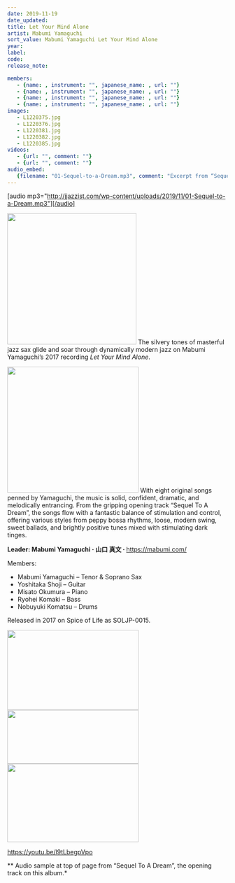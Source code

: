 ```yaml
---
date: 2019-11-19
date_updated: 
title: Let Your Mind Alone
artist: Mabumi Yamaguchi
sort_value: Mabumi Yamaguchi Let Your Mind Alone
year: 
label: 
code: 
release_note: 

members:
   - {name: , instrument: "", japanese_name: , url: ""}
   - {name: , instrument: "", japanese_name: , url: ""}
   - {name: , instrument: "", japanese_name: , url: ""}
   - {name: , instrument: "", japanese_name: , url: ""}
images: 
   - L1220375.jpg
   - L1220376.jpg
   - L1220381.jpg
   - L1220382.jpg
   - L1220385.jpg
videos: 
   - {url: "", comment: ""}
   - {url: "", comment: ""}
audio_embed:
   {filename: "01-Sequel-to-a-Dream.mp3", comment: "Excerpt from “Sequel To A Dream”, the opening track on this album:"}
---
```

[audio mp3="http://jjazzist.com/wp-content/uploads/2019/11/01-Sequel-to-a-Dream.mp3"][/audio]

<a href="http://jjazzist.com/wp-content/uploads/2019/11/L1220375.jpg"><img class="size-medium wp-image-4655 alignright" src="http://jjazzist.com/wp-content/uploads/2019/11/L1220375-295x300.jpg" alt="" width="295" height="300" /></a> The silvery tones of masterful jazz sax glide and soar through dynamically modern jazz on Mabumi Yamaguchi’s 2017 recording *Let Your Mind Alone*.

<a href="http://jjazzist.com/wp-content/uploads/2019/11/L1220376.jpg"><img class="size-medium wp-image-4656 alignright" src="http://jjazzist.com/wp-content/uploads/2019/11/L1220376-300x288.jpg" alt="" width="300" height="288" /></a> With eight original songs penned by Yamaguchi, the music is solid, confident, dramatic, and melodically entrancing. From the gripping opening track “Sequel To A Dream”, the songs flow with a fantastic balance of stimulation and control, offering various styles from peppy bossa rhythms, loose, modern swing, sweet ballads, and brightly positive tunes mixed with stimulating dark tinges.

<strong>Leader: Mabumi Yamaguchi · 山口 真文 · </strong><a href="https://mabumi.com/">https://mabumi.com/</a>

Members:
<ul>
 	<li>Mabumi Yamaguchi – Tenor &amp; Soprano Sax</li>
 	<li>Yoshitaka Shoji – Guitar</li>
 	<li>Misato Okumura – Piano</li>
 	<li>Ryohei Komaki – Bass</li>
 	<li>Nobuyuki Komatsu – Drums</li>
</ul>
Released in 2017 on Spice of Life as SOLJP-0015.

<a href="http://jjazzist.com/wp-content/uploads/2019/11/L1220381.jpg"><img class="alignnone size-medium wp-image-4657" src="http://jjazzist.com/wp-content/uploads/2019/11/L1220381-300x183.jpg" alt="" width="300" height="183" /></a> <a href="http://jjazzist.com/wp-content/uploads/2019/11/L1220382.jpg"><img class="alignnone size-medium wp-image-4658" src="http://jjazzist.com/wp-content/uploads/2019/11/L1220382-300x123.jpg" alt="" width="300" height="123" /></a> <a href="http://jjazzist.com/wp-content/uploads/2019/11/L1220385.jpg"><img class="alignnone size-medium wp-image-4659" src="http://jjazzist.com/wp-content/uploads/2019/11/L1220385-300x179.jpg" alt="" width="300" height="179" /></a>

https://youtu.be/l9tLbegpVpo

** Audio sample at top of page from “Sequel To A Dream”, the opening track on this album.*
